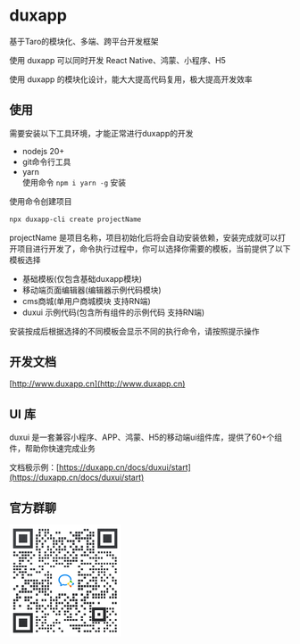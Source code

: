 # duxapp

基于Taro的模块化、多端、跨平台开发框架

使用 duxapp 可以同时开发 React Native、鸿蒙、小程序、H5

使用 duxapp 的模块化设计，能大大提高代码复用，极大提高开发效率

## 使用

需要安装以下工具环境，才能正常进行duxapp的开发

- nodejs 20+
- git命令行工具
- yarn  
使用命令 `npm i yarn -g` 安装

使用命令创建项目
```bash
npx duxapp-cli create projectName
```

projectName 是项目名称，项目初始化后将会自动安装依赖，安装完成就可以打开项目进行开发了，命令执行过程中，你可以选择你需要的模板，当前提供了以下模板选择

- 基础模板(仅包含基础duxapp模块)
- 移动端页面编辑器(编辑器示例代码模块)
- cms商城(单用户商城模块 支持RN端)
- duxui 示例代码(包含所有组件的示例代码 支持RN端)

安装按成后根据选择的不同模板会显示不同的执行命令，请按照提示操作

## 开发文档

[http://www.duxapp.cn](http://www.duxapp.cn)

## UI 库

duxui 是一套兼容小程序、APP、鸿蒙、H5的移动端ui组件库，提供了60+个组件，帮助你快速完成业务

文档极示例：[https://duxapp.cn/docs/duxui/start](https://duxapp.cn/docs/duxui/start)

## 官方群聊

<img src="https://github.com/duxapp/.github/raw/main/profile/wexin.png" width="200" />
